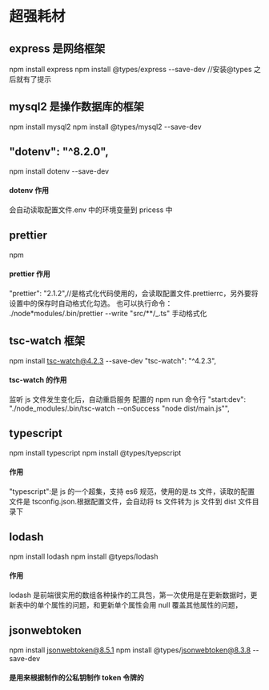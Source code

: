 # 超强耗材

## express 是网络框架

npm install express
npm install @types/express --save-dev //安装@types 之后就有了提示

## mysql2 是操作数据库的框架

npm install mysql2
npm install @types/mysql2 --save-dev

## "dotenv": "^8.2.0",

npm install dotenv --save-dev

#### dotenv 作用

会自动读取配置文件.env 中的环境变量到 pricess 中

## prettier

npm

#### prettier 作用

"prettier": "2.1.2",//是格式化代码使用的，会读取配置文件.prettierrc，另外要将设置中的保存时自动格式化勾选。
也可以执行命令： ./node\*modules/.bin/prettier --write \"src/\*\*/\_.ts\"
手动格式化

## tsc-watch 框架

npm install tsc-watch@4.2.3 --save-dev
"tsc-watch": "^4.2.3",

#### tsc-watch 的作用

监听 js 文件发生变化后，自动重启服务
配置的 npm run 命令行
"start:dev": "./node_modules/.bin/tsc-watch --onSuccess \"node dist/main.js\"",

## typescript

npm install typescript
npm install @types/tyepscript

#### 作用

"typescript":是 js 的一个超集，支持 es6 规范，使用的是.ts 文件，读取的配置文件是 tsconfig.json.根据配置文件，会自动将 ts 文件转为 js 文件到 dist 文件目录下

## lodash

npm install lodash
npm install @tyeps/lodash

#### 作用

lodash 是前端很实用的数组各种操作的工具包，第一次使用是在更新数据时，更新表中的单个属性的问题，和更新单个属性会用 null 覆盖其他属性的问题，

## jsonwebtoken

npm install jsonwebtoken@8.5.1
npm install @types/jsonwebtoken@8.3.8 --save-dev

#### 是用来根据制作的公私钥制作 token 令牌的
